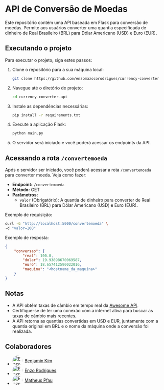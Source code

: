 # API de Conversão de Moedas

Este repositório contém uma API baseada em Flask para conversão de moedas. Permite aos usuários converter uma quantia especificada de dinheiro de Real Brasileiro (BRL) para Dólar Americano (USD) e Euro (EUR).

## Executando o projeto

Para executar o projeto, siga estes passos:

1. Clone o repositório para a sua máquina local:

    ```bash
    git clone https://github.com/enzomazocorodrigues/currency-converter-api.git
    ```

2. Navegue até o diretório do projeto:

    ```bash
    cd currency-converter-api
    ```

3. Instale as dependências necessárias:

    ```bash
    pip install -r requirements.txt
    ```

4. Execute a aplicação Flask:

    ```bash
    python main.py
    ```

5. O servidor será iniciado e você poderá acessar os endpoints da API.

## Acessando a rota `/convertemoeda`

Após o servidor ser iniciado, você poderá acessar a rota `/convertemoeda` para converter moeda. Veja como fazer:

- **Endpoint:** `/convertemoeda`
- **Método:** GET
- **Parâmetros:**
  - `valor` (Obrigatório): A quantia de dinheiro para converter de Real Brasileiro (BRL) para Dólar Americano (USD) e Euro (EUR).

Exemplo de requisição:

```bash
curl -G "http://localhost:5000/convertemoeda" \
-d "valor=100"
```

Exemplo de resposta:

```json
{
    "conversao": {
        "real": 100.0,
        "dolar": 19.93898670069587,
        "euro": 18.657412590022016,
        "maquina": "<hostname_da_maquina>"
    }
}
```

## Notas
- A API obtém taxas de câmbio em tempo real da [Awesome API](https://economia.awesomeapi.com.br).
- Certifique-se de ter uma conexão com a internet ativa para buscar as taxas de câmbio mais recentes.
- A API retorna as quantias convertidas em USD e EUR, juntamente com a quantia original em BRL e o nome da máquina onde a conversão foi realizada.


## Colaboradores
<ul>
    <li>
        <a href="https://github.com/bk5559" style="display: flex; align-items: center; gap: 8px;">
            <img src="https://github.com/bk5559.png" alt="Enzo Rodrigues" style="border-radius: 50%; width: 32px; height: 32px;">
            Benjamin Kim
        </a>
    </li>
    <li>
        <a href="https://github.com/enzomazocorodrigues" style="display: flex; align-items: center; gap: 8px;">
            <img src="https://github.com/enzomazocorodrigues.png" alt="Enzo Rodrigues" style="border-radius: 50%; width: 32px; height: 32px;">
            Enzo Rodrigues
        </a>
    </li>
    <li>
    <a href="https://github.com/matheuspfau" style="display: flex; align-items: center; gap: 8px;">
        <img src="https://github.com/matheuspfau.png" alt="Enzo Rodrigues" style="border-radius: 50%; width: 32px; height: 32px;">
        Matheus Pfau
    </a>
    </li>
</ul>
